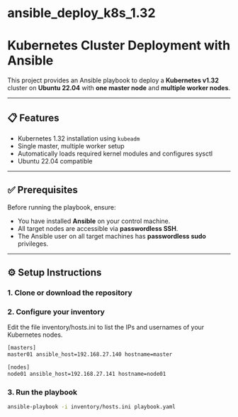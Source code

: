 # ansible_deploy_k8s_1.32
# Kubernetes Cluster Deployment with Ansible

This project provides an Ansible playbook to deploy a **Kubernetes v1.32** cluster on **Ubuntu 22.04** with **one master node** and **multiple worker nodes**.

---

## 📋 Features

- Kubernetes 1.32 installation using `kubeadm`
- Single master, multiple worker setup
- Automatically loads required kernel modules and configures sysctl
- Ubuntu 22.04 compatible

---

## ✅ Prerequisites

Before running the playbook, ensure:

- You have installed **Ansible** on your control machine.
- All target nodes are accessible via **passwordless SSH**.
- The Ansible user on all target machines has **passwordless sudo** privileges.

---

## ⚙️ Setup Instructions

### 1. Clone or download the repository

### 2. Configure your inventory
Edit the file inventory/hosts.ini to list the IPs and usernames of your Kubernetes nodes.

```bash
[masters]
master01 ansible_host=192.168.27.140 hostname=master

[nodes]
node01 ansible_host=192.168.27.141 hostname=node01
```

### 3. Run the playbook

```bash
ansible-playbook -i inventory/hosts.ini playbook.yaml
```
